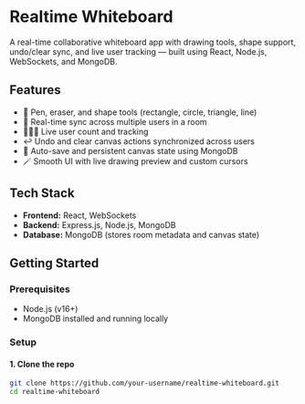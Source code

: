 # Realtime Whiteboard

A real-time collaborative whiteboard app with drawing tools, shape support, undo/clear sync, and live user tracking — built using React, Node.js, WebSockets, and MongoDB.

## Features

- 🎨 Pen, eraser, and shape tools (rectangle, circle, triangle, line)
- 🔄 Real-time sync across multiple users in a room
- 🧑‍🤝‍🧑 Live user count and tracking
- ↩️ Undo and clear canvas actions synchronized across users
- 💾 Auto-save and persistent canvas state using MongoDB
- 🪄 Smooth UI with live drawing preview and custom cursors

## Tech Stack

- **Frontend:** React, WebSockets
- **Backend:** Express.js, Node.js, MongoDB
- **Database:** MongoDB (stores room metadata and canvas state)

## Getting Started

### Prerequisites

- Node.js (v16+)
- MongoDB installed and running locally

### Setup

#### 1. Clone the repo

```bash
git clone https://github.com/your-username/realtime-whiteboard.git
cd realtime-whiteboard